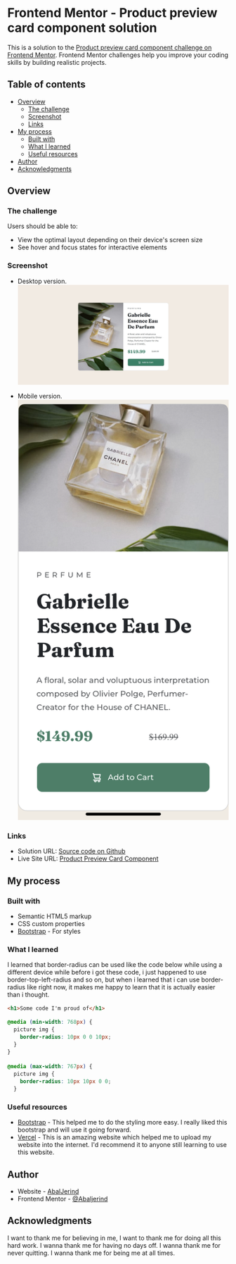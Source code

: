 # Frontend Mentor - Product preview card component solution

This is a solution to the [Product preview card component challenge on Frontend Mentor](https://www.frontendmentor.io/challenges/product-preview-card-component-GO7UmttRfa). Frontend Mentor challenges help you improve your coding skills by building realistic projects.

## Table of contents

- [Overview](#overview)
  - [The challenge](#the-challenge)
  - [Screenshot](#screenshot)
  - [Links](#links)
- [My process](#my-process)
  - [Built with](#built-with)
  - [What I learned](#what-i-learned)
  - [Useful resources](#useful-resources)
- [Author](#author)
- [Acknowledgments](#acknowledgments)

## Overview

### The challenge

Users should be able to:

- View the optimal layout depending on their device's screen size
- See hover and focus states for interactive elements

### Screenshot

- Desktop version.
  ![](./screenshot-product-preview-card-desktop.jpg)

- Mobile version.
  ![](./screenshot-product-preview-card-mobile.png)

### Links

- Solution URL: [Source code on Github](https://github.com/Abaljerind/product-preview-card)
- Live Site URL: [Product Preview Card Component](https://product-preview-card-abaljerind.vercel.app/)

## My process

### Built with

- Semantic HTML5 markup
- CSS custom properties
- [Bootstrap](https://getbootstrap.com/) - For styles

### What I learned

I learned that border-radius can be used like the code below while using a different device while before i got these code, i just happened to use border-top-left-radius and so on, but when i learned that i can use border-radius like right now, it makes me happy to learn that it is actually easier than i thought.

```html
<h1>Some code I'm proud of</h1>
```

```css
@media (min-width: 768px) {
  picture img {
    border-radius: 10px 0 0 10px;
  }
}

@media (max-width: 767px) {
  picture img {
    border-radius: 10px 10px 0 0;
  }
```

### Useful resources

- [Bootstrap](https://getbootstrap.com/) - This helped me to do the styling more easy. I really liked this bootstrap and will use it going forward.
- [Vercel](https://vercel.com) - This is an amazing website which helped me to upload my website into the internet. I'd recommend it to anyone still learning to use this website.

## Author

- Website - [AbalJerind](https://product-preview-card-abaljerind.vercel.app/)
- Frontend Mentor - [@Abaljerind](https://www.frontendmentor.io/profile/Abaljerind)

## Acknowledgments

I want to thank me for believing in me, I want to thank me for doing all this hard work. I wanna thank me for having no days off. I wanna thank me for never quitting. I wanna thank me for being me at all times.
